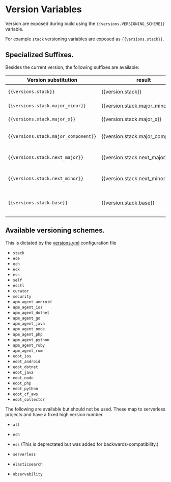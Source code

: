# Version Variables

Version are exposed during build using the `{{versions.VERSIONING_SCHEME}}` variable.

For example `stack` versioning variables are exposed as `{{versions.stack}}`.

## Specialized Suffixes.

Besides the current version, the following suffixes are available:

| Version substitution                 | result                            | purpose                                 |
|--------------------------------------|-----------------------------------|-----------------------------------------| 
| `{{versions.stack}}`                 | {{version.stack}}                 | Current version                         |
| `{{versions.stack.major_minor}}`     | {{version.stack.major_minor}}     | Current `MAJOR.MINOR`                   |
| `{{versions.stack.major_x}}`         | {{version.stack.major_x}}         | Current `MAJOR.X`                       |
| `{{versions.stack.major_component}}` | {{version.stack.major_component}} | Current major component                 |
| `{{versions.stack.next_major}}`      | {{version.stack.next_major}}      | The next major version                  |
| `{{versions.stack.next_minor}}`      | {{version.stack.next_minor}}      | The next minor version                  |
| `{{versions.stack.base}}`            | {{version.stack.base}}            | The first version on the new doc system |


## Available versioning schemes.

This is dictated by the [versions.yml](https://github.com/elastic/docs-builder/blob/main/src/Elastic.Documentation.Configuration/versions.yml) configuration file

* `stack`
* `ece`
* `ech`
* `eck`
* `ess`
* `self`
* `ecctl`
* `curator`
* `security`
* `apm_agent_android`
* `apm_agent_ios`
* `apm_agent_dotnet`
* `apm_agent_go`
* `apm_agent_java`
* `apm_agent_node`
* `apm_agent_php`
* `apm_agent_python`
* `apm_agent_ruby`
* `apm_agent_rum`
* `edot_ios`
* `edot_android`
* `edot_dotnet`
* `edot_java`
* `edot_node`
* `edot_php`
* `edot_python`
* `edot_cf_aws`
* `edot_collector`

The following are available but should not be used. These map to serverless projects and have a fixed high version number.

* `all`
* `ech`
* `ess` (This is deprectated but was added for backwards-compatibility.)

* `serverless`
* `elasticsearch`
* `observability`
